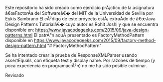 Este repositorio ha sido creado como ejercicio prÃ¡ctico de la asignatura â€œFactorÃ­a del Softwareâ€�
del MIT de la Universidad de Sevilla por Eykis Sambrano
El cÃ³digo de este proyecto estÃ¡ extraÃ­do de â€œJava Design Patterns Tutorialâ€� cuyo autor es Rohit
Joshi y que se encuentra disponible en:
https://www.javacodegeeks.com/2015/09/java-design-patterns.html
El patrÃ³n aquÃ­ presentado es FactoryMethodPattern disponible en https://www.javacodegeeks.com/2015/09/factory-method-design-pattern.html
"# FactoryMethodPattern" 

Se ha intentado crear la prueba de ResponseXMLParser usando assertEquals, con etiqueta test y display name. Por razones de tiempo (y poca experiencia en programaciÃ³n) no me ha sido posible culminar.


Revisado 
